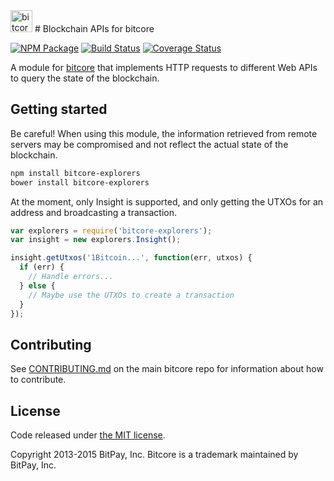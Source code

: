 <img src="http://bitcore.io/css/images/module-explorer.png" alt="bitcore explorers" height="35">
# Blockchain APIs for bitcore

[![NPM Package](https://img.shields.io/npm/v/bitcore-explorers.svg?style=flat-square)](https://www.npmjs.org/package/bitcore-explorers)
[![Build Status](https://img.shields.io/travis/bitpay/bitcore-explorers.svg?branch=master&style=flat-square)](https://travis-ci.org/bitpay/bitcore-explorers)
[![Coverage Status](https://img.shields.io/coveralls/bitpay/bitcore-explorers.svg?style=flat-square)](https://coveralls.io/r/bitpay/bitcore-explorers)

A module for [bitcore](https://github.com/bitpay/bitcore) that implements HTTP requests to different Web APIs to query the state of the blockchain.

## Getting started

Be careful! When using this module, the information retrieved from remote servers may be compromised and not reflect the actual state of the blockchain.

```sh
npm install bitcore-explorers
bower install bitcore-explorers
```

At the moment, only Insight is supported, and only getting the UTXOs for an address and broadcasting a transaction.

```javascript
var explorers = require('bitcore-explorers');
var insight = new explorers.Insight();

insight.getUtxos('1Bitcoin...', function(err, utxos) {
  if (err) {
    // Handle errors...
  } else {
    // Maybe use the UTXOs to create a transaction
  }
});
```

## Contributing

See [CONTRIBUTING.md](https://github.com/bitpay/bitcore/blob/master/CONTRIBUTING.md) on the main bitcore repo for information about how to contribute.

## License

Code released under [the MIT license](https://github.com/bitpay/bitcore/blob/master/LICENSE).

Copyright 2013-2015 BitPay, Inc. Bitcore is a trademark maintained by BitPay, Inc.

[bitcore]: http://github.com/bitpay/bitcore-explorers
